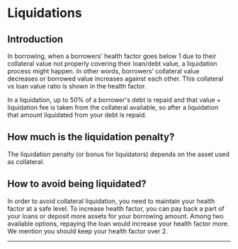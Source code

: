 # Liquidations

## **Introduction**

In borrowing, when a borrowers’ health factor goes below 1 due to their collateral value not properly covering their loan/debt value, a liquidation process might happen. In other words, borrowers’ collateral value decreases or borrowed value increases against each other. This collateral vs loan value ratio is shown in the health factor.

In a liquidation, up to 50% of a borrower's debt is repaid and that value + liquidation fee is taken from the collateral available, so after a liquidation that amount liquidated from your debt is repaid.

## **How much is the liquidation penalty?**

The liquidation penalty (or bonus for liquidators) depends on the asset used as collateral.

## **How to avoid being liquidated?**

In order to avoid collateral liquidation, you need to maintain your health factor at a safe level. To increase health factor, you can pay back a part of your loans or deposit more assets for your borrowing amount. Among two available options, repaying the loan would increase your health factor more. We mention you should keep your health factor over 2.

***
